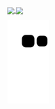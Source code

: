

<a href="https://github.com/icsalgado">
<img align="center" height="180px" src="https://github-readme-stats.vercel.app/api/top-langs/?username=icsalgado&layout=compact&langs_count=16&theme=dark"/>
<img align="center" height="180px" src="https://github-readme-stats.vercel.app/api?username=icsalgado&show_icons=true&theme=transparent&include_all_commits=false&count_private=true&hide=issues"/>
  
  
 
![Snake animation](https://github.com/icsalgado/icsalgado/blob/output/github-contribution-grid-snake.svg)
